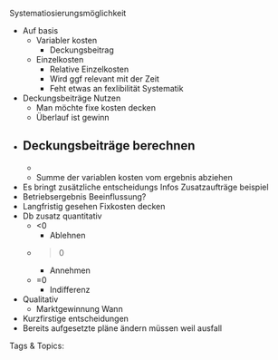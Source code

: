  Systematiosierungsmöglichkeit
  - Auf basis
    - Variabler kosten
      - Deckungsbeitrag
    - Einzelkosten
      - Relative Einzelkosten
      - Wird ggf relevant mit der Zeit
      - Feht etwas an fexlibilität
 Systematik
  - Deckungsbeiträge Nutzen
    - Man möchte fixe kosten decken
    - Überlauf ist gewinn
  - Deckungsbeiträge berechnen
    - 
    - 
    - Summe der variablen kosten
  vom ergebnis abziehen
  - Es bringt zusätzliche entscheidungs Infos
 Zusatzaufträge beispiel
  - Betriebsergebnis Beeinflussung?
  - Langfristig gesehen Fixkosten decken
  - Db zusatz
  quantitativ
    - <0
      - Ablehnen
    - >0
      - Annehmen
    - =0
      - Indifferenz
  - Qualitativ
    - Marktgewinnung
 Wann
  - Kurzfirstige entscheidungen
  - Bereits aufgesetzte pläne ändern müssen weil ausfall

   Tags & Topics:
   